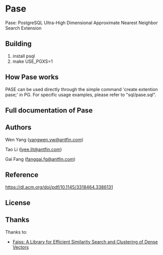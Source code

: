 # Pase

Pase: PostgreSQL Ultra-High Dimensional Approximate Nearest Neighbor Search Extension

## Building

1. install psql
2. make USE_PGXS=1

## How Pase works
PASE can be used directly through the simple command 'create extention pase;' in PG. For specific usage examples, please refer to "sql/pase.sql".

## Full documentation of Pase

## Authors
Wen Yang (yangwen.yw@antfin.com)

Tao Li (lyee.lit@antfin.com)

Gai Fang (fanggai.fg@antfin.com)

## Reference
https://dl.acm.org/doi/pdf/10.1145/3318464.3386131

## License

## Thanks

Thanks to:

- [Faiss: A Library for Efficient Similarity Search and Clustering of Dense Vectors](https://github.com/facebookresearch/faiss)
